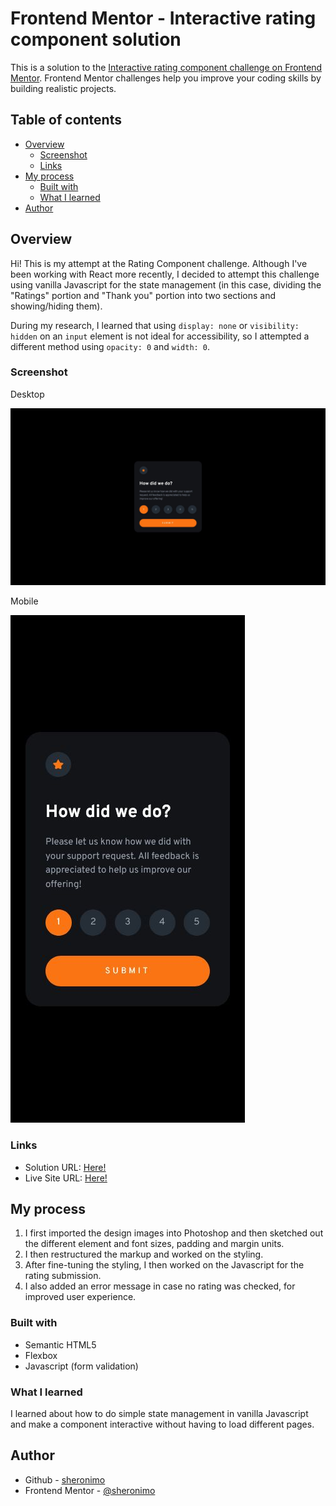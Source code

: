 # Frontend Mentor - Interactive rating component solution

This is a solution to the [Interactive rating component challenge on Frontend Mentor](https://www.frontendmentor.io/challenges/interactive-rating-component-koxpeBUmI). Frontend Mentor challenges help you improve your coding skills by building realistic projects.

## Table of contents

- [Overview](#overview)
  - [Screenshot](#screenshot)
  - [Links](#links)
- [My process](#my-process)
  - [Built with](#built-with)
  - [What I learned](#what-i-learned)
- [Author](#author)

## Overview

Hi! This is my attempt at the Rating Component challenge. Although I've been working with React more recently, I decided to attempt this challenge using vanilla Javascript for the state management (in this case, dividing the "Ratings" portion and "Thank you" portion into two sections and showing/hiding them).

During my research, I learned that using `display: none` or `visibility: hidden` on an `input` element is not ideal for accessibility, so I attempted a different method using `opacity: 0` and `width: 0`.

### Screenshot

Desktop

![](./screenshots/screenshot_desktop.jpg)

Mobile

![](./screenshots/screenshot_mobile.jpg)

### Links

- Solution URL: [Here!](https://github.com/sheronimo/frontendmentor-ratingcomponent)
- Live Site URL: [Here!](https://sheronimo.github.io/frontendmentor-ratingcomponent/)

## My process

1. I first imported the design images into Photoshop and then sketched out the different element and font sizes, padding and margin units.
2. I then restructured the markup and worked on the styling.
3. After fine-tuning the styling, I then worked on the Javascript for the rating submission.
4. I also added an error message in case no rating was checked, for improved user experience.

### Built with

- Semantic HTML5
- Flexbox
- Javascript (form validation)

### What I learned

I learned about how to do simple state management in vanilla Javascript and make a component interactive without having to load different pages.

## Author

- Github - [sheronimo](https://github.com/sheronimo)
- Frontend Mentor - [@sheronimo](https://www.frontendmentor.io/profile/sheronimo)
